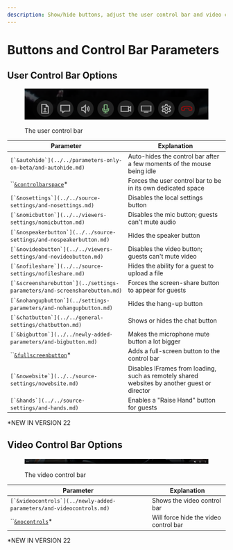 ```yaml
---
description: Show/hide buttons, adjust the user control bar and video control bar
---
```


# Buttons and Control Bar Parameters

## User Control Bar Options

<figure><img src="../../.gitbook/assets/image (1) (2).png" alt=""><figcaption><p>The user control bar</p></figcaption></figure>

| Parameter                                                                   | Explanation                                                                                  |
| --------------------------------------------------------------------------- | -------------------------------------------------------------------------------------------- |
| ``[`&autohide`](../../parameters-only-on-beta/and-autohide.md)``            | Auto-hides the control bar after a few moments of the mouse being idle                       |
| ``[`&controlbarspace`](../settings-parameters/and-controlbarspace.md)\*     | Forces the user control bar to be in its own dedicated space                                 |
| ``[`&nosettings`](../../source-settings/and-nosettings.md)``                | Disables the local settings button                                                           |
| ``[`&nomicbutton`](../../viewers-settings/nomicbutton.md)``                 | Disables the mic button; guests can't mute audio                                             |
| ``[`&nospeakerbutton`](../../source-settings/and-nospeakerbutton.md)``      | Hides the speaker button                                                                     |
| ``[`&novideobutton`](../../viewers-settings/and-novideobutton.md)``         | Disables the video button; guests can't mute video                                           |
| ``[`&nofileshare`](../../source-settings/nofileshare.md)``                  | Hides the ability for a guest to upload a file                                               |
| ``[`&screensharebutton`](../settings-parameters/and-screensharebutton.md)`` | Forces the screen-share button to appear for guests                                          |
| ``[`&nohangupbutton`](../settings-parameters/and-nohangupbutton.md)``       | Hides the hang-up button                                                                     |
| ``[`&chatbutton`](../../general-settings/chatbutton.md)``                   | Shows or hides the chat button                                                               |
| ``[`&bigbutton`](../../newly-added-parameters/and-bigbutton.md)``           | Makes the microphone mute button a lot bigger                                                |
| ``[`&fullscreenbutton`](../settings-parameters/and-fullscreenbutton.md)\*   | Adds a full-screen button to the control bar                                                 |
| ``[`&nowebsite`](../../source-settings/nowebsite.md)``                      | Disables IFrames from loading, such as remotely shared websites by another guest or director |
| ``[`&hands`](../../source-settings/and-hands.md)``                          | Enables a "Raise Hand" button for guests                                                     |

\*NEW IN VERSION 22

## Video Control Bar Options

<figure><img src="../../.gitbook/assets/image (9) (1).png" alt=""><figcaption><p>The video control bar</p></figcaption></figure>

| Parameter                                                              | Explanation                           |
| ---------------------------------------------------------------------- | ------------------------------------- |
| ``[`&videocontrols`](../newly-added-parameters/and-videocontrols.md)`` | Shows the video control bar           |
| ``[`&nocontrols`](../settings-parameters/and-nocontrols.md)\*          | Will force hide the video control bar |

\*NEW IN VERSION 22
